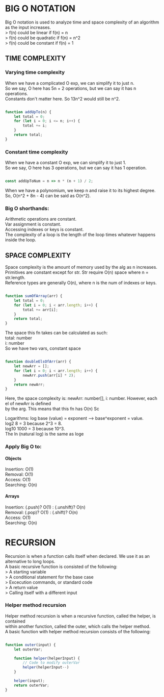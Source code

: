 # BIG O NOTATION  
  
Big O notation is used to analyze time and space complexity of an algorithm as the input increases.  
    > f(n) could be linear if f(n) = n  
    > f(n) could be quadratic if f(n) = n^2  
    > f(n) could be constant if f(n) = 1  
  
## TIME COMPLEXITY  
  
### Varying time complexity  
  
When we have a complicated O exp, we can simplify it to just n.  
So we say, O here has 5n + 2 operations, but we can say it has n operations.  
Constants don't matter here. So 13n^2 would still be n^2.  
  
```javascript  

function addUpTo(n) {  
    let total = 0;  
    for (let i = 0; i <= n; i++) {  
        total += i;  
    }  
    return total;  
}  

```  
  
### Constant time complexity  
  
When we have a constant O exp, we can simplify it to just 1.  
So we say, O here has 3 operations, but we can say it has 1 operation.  
  
```javascript  

const addUpToNum = n => n * (n + 1) / 2;  

```  
  
When we have a polynomium, we keep n and raise it to its highest degree.  
So, O(n^2 + 8n - 4) can be said as O(n^2).  
  
### Big O shorthands:  
  
Arithmetic operations are constant.  
Var assignment is constant.  
Accessing indexes or keys is constant.  
The complexity of a loop is the length of the loop times whatever happens inside the loop.  
  
## SPACE COMPLEXITY  
  
Space complexity is the amount of memory used by the alg as n increases.  
Primitives are constant except for str. Str require O(n) space where n = str.length.  
Reference types are generally O(n), where n is the num of indexes or keys.  
  
```javascript  

function sumOfArray(arr) {  
    let total = 0;  
    for (let i = 0; i < arr.length; i++) {  
        total += arr[i];  
    }  
    return total;  
}  

```  
  
The space this fn takes can be calculated as such:   
    total: number   
    i: number  
So we have two vars, constant space  
  
```javascript  

function doubleElsOfArr(arr) {  
    let newArr = [];  
    for (let i = 0; i < arr.length; i++) {  
        newArr.push(arr[i] * 2);  
    }  
    return newArr;  
}  

```  
  
Here, the space complexity is: newArr: number[], i: number. However, each el of newArr is defined  
by the arg. This means that this fn has O(n) Sc  
  
Logarithms: log base (value) = exponent --> base^exponent = value.  
log2 8 = 3 because 2^3 = 8.  
log10 1000 = 3 because 10^3.  
The ln (natural log) is the same as loge  
  
### Apply Big O to:  
  
#### Objects  
  
Insertion: O(1)  
Removal: O(1)  
Access: O(1)  
Searching: O(n)  
  
#### Arrays  
  
Insertion: (.push)? O(1) : (.unshift)? O(n)   
Removal: (.pop)? O(1) : (.shift)? O(n)   
Access: O(1)  
Searching: O(n)

# RECURSION  
  
Recursion is when a function calls itself when declared. We use it as an alternative to long loops.  
A basic recursive function is consisted of the following:  
    > A starting variable  
    > A conditional statement for the base case  
    > Excecution commands, or standard code  
    > A return value  
    > Calling itself with a different input  

### Helper method recursion

Helper method recursion is when a recursive function, called the helper, is contained  
within another function, called the outer, which calls the helper method.  
A basic function with helper method recursion consists of the following:  

```javascript

function outer(input) {
    let outerVar;

    function helper(helperInput) {
        // Code to modify outerVar
		helper(helperInput--)
    }

	helper(input);
	return outerVar;
}

```  
